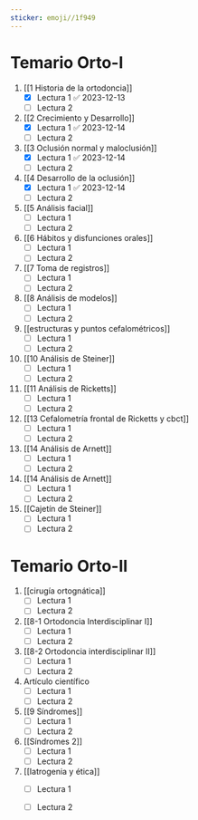 ```yaml
---
sticker: emoji//1f949
---
```

# Temario Orto-I
1. [[1 Historia de la ortodoncia]]
	- [x] Lectura 1 ✅ 2023-12-13
	- [ ] Lectura 2
1. [[2 Crecimiento y Desarrollo]]
	- [x] Lectura 1 ✅ 2023-12-14
	- [ ] Lectura 2
2. [[3 Oclusión normal y maloclusión]]
	- [x] Lectura 1 ✅ 2023-12-14
	- [ ] Lectura 2
3. [[4 Desarrollo de la oclusión]]
	- [x] Lectura 1 ✅ 2023-12-14
	- [ ] Lectura 2
4. [[5 Análisis facial]]
	- [ ] Lectura 1
	- [ ] Lectura 2
5. [[6 Hábitos y disfunciones orales]]
	- [ ] Lectura 1
	- [ ] Lectura 2
6. [[7 Toma de registros]]
	- [ ] Lectura 1
	- [ ] Lectura 2
7. [[8 Análisis de modelos]]
	- [ ] Lectura 1
	- [ ] Lectura 2
8. [[estructuras y puntos cefalométricos]]
	- [ ] Lectura 1
	- [ ] Lectura 2
9. [[10 Análisis de Steiner]]
	- [ ] Lectura 1
	- [ ] Lectura 2
10. [[11 Análisis de Ricketts]]
	- [ ] Lectura 1
	- [ ] Lectura 2
11. [[13 Cefalometría frontal de Ricketts y cbct]]
	- [ ] Lectura 1
	- [ ] Lectura 2
12. [[14 Análisis de Arnett]]
	- [ ] Lectura 1
	- [ ] Lectura 2
13. [[14 Análisis de Arnett]]
	- [ ] Lectura 1
	- [ ] Lectura 2
14. [[Cajetín de Steiner]]
	- [ ] Lectura 1
	- [ ] Lectura 2

# Temario Orto-II
1. [[cirugía ortognática]]
	- [ ] Lectura 1
	- [ ] Lectura 2
 2. [[8-1 Ortodoncia Interdisciplinar I]]
	- [ ] Lectura 1
	- [ ] Lectura 2
 3. [[8-2 Ortodoncia interdisciplinar II]]
	- [ ] Lectura 1
	- [ ] Lectura 2
 4. Artículo científico
	- [ ] Lectura 1
	- [ ] Lectura 2
 5. [[9 Síndromes]]
	- [ ] Lectura 1
	- [ ] Lectura 2
 6. [[Síndromes 2]]
	- [ ] Lectura 1
	- [ ] Lectura 2
 7. [[Iatrogenia y ética]]
	- [ ] Lectura 1
	- [ ] Lectura 2

